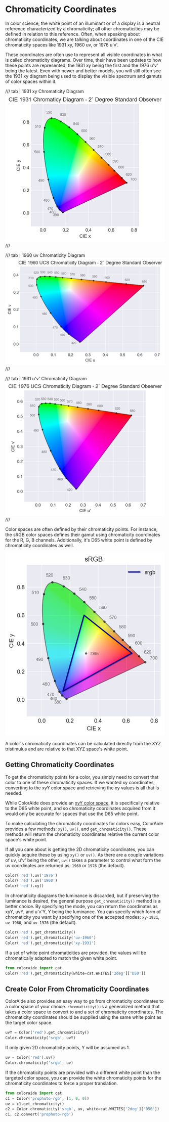 # Chromaticity Coordinates

In color science, the white point of an illuminant or of a display is a neutral reference characterized by a
chromaticity; all other chromaticities may be defined in relation to this reference. Often, when speaking about
chromaticity coordinates, we are talking about coordinates in one of the CIE chromaticity spaces like 1931 xy, 1960 uv,
or 1976 u'v'.

These coordinates are often use to represent all visible coordinates in what is called chromaticity diagrams. Over time,
their have been updates to how these points are represented, the 1931 xy being the first and the 1976 u'v' being the
latest. Even with newer and better models, you will still often see the 1931 xy diagram being used to display the
visible spectrum and gamuts of color spaces within it.

/// tab | 1931 xy Chromaticity Diagram
![1931 xy Diagram](images/1931-xy.png)
///

/// tab | 1960 uv Chromaticity Diagram
![1960 uv Diagram](images/1960-uv.png)
///

/// tab | 1931 u'v' Chromaticity Diagram
![1976 u'v' Diagram](images/1976-uv.png)
///

Color spaces are often defined by their chromaticity points. For instance, the sRGB color spaces defines their gamut
using chromaticity coordinates for the R, G, B channels. Additionally, it's D65 white point is defined by chromaticity
coordinates as well.

![sRGB Gamut](images/srgb.png)

A color's chromaticity coordinates can be calculated directly from the XYZ tristimulus and are relative to that XYZ
space's white point.

## Getting Chromaticity Coordinates

To get the chromaticity points for a color, you simply need to convert that color to one of these chromaticity spaces.
If we wanted xy coordinates, converting to the xyY color space and retrieving the xy values is all that is needed.

While ColorAide does provide an [xyY color space](./colors/xyy.md), it is specifically relative to the D65 white point,
and so chromaticity coordinates acquired from it would only be accurate for spaces that use the D65 white point.

To make calculating the chromaticity coordinates for colors easy, ColorAide provides a few methods: `xy()`, `uv()`, and
`get_chromaticity()`. These methods will return the chromaticity coordinates relative the current color space's white
point.

If all you care about is getting the 2D chromaticity coordinates, you can quickly acquire these by using `xy()` or
`uv()`. As there are a couple variations of uv, u'v' being the other, `uv()` takes a parameter to control what form the
uv coordinates are returned as: `1960` or `1976` (the default).

```py play
Color('red').uv('1976')
Color('red').uv('1960')
Color('red').xy()
```

In chromaticity diagrams the luminance is discarded, but if preserving the luminance is desired, the general purpose
`get_chromaticity()` method is a better choice. By specifying the mode, you can return the coordinates as xyY, uvY, and
u'v'Y, Y being the luminance. You can specify which form of chromaticity you want by specifying one of the accepted
modes: `xy-1931`, `uv-1960`, and `uv-1976` (the default).

```py play
Color('red').get_chromaticity()
Color('red').get_chromaticity('uv-1960')
Color('red').get_chromaticity('xy-1931')
```

If a set of white point chromaticities are provided, the values will be chromatically adapted to match the given white
point.

```py play
from coloraide import cat
Color('red').get_chromaticity(white=cat.WHITES['2deg']['D50'])
```

## Create Color From Chromaticity Coordinates

ColorAide also provides an easy way to go from chromaticity coordinates to a color space of your choice.
`chromaticity()` is a generalized method that takes a color space to convert to and a set of chromaticity coordinates.
The chromaticity coordinates should be supplied using the same white point as the target color space.

```py play
uvY = Color('red').get_chromaticity()
Color.chromaticity('srgb', uvY)
```
If only given 2D chromaticity points, Y will be assumed as 1.

```py play
uv = Color('red').uv()
Color.chromaticity('srgb', uv)
```

If the chromaticity points are provided with a different white point than the targeted color space, you can provide
the white chromaticity points for the chromaticity coordinates to force a proper translation.

```py play
from coloraide import cat
c1 = Color('prophoto-rgb', [1, 0, 0])
uv = c1.get_chromaticity()
c2 = Color.chromaticity('srgb', uv, white=cat.WHITES['2deg']['D50'])
c1, c2.convert('prophoto-rgb')
```
